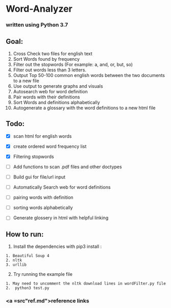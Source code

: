 # Word-Analyzer
### written using Python 3.7
## Goal: 
1. Cross Check two files for english text
2. Sort Words found by frequency
3. Filter out the stopwords (For example: a, and, or, but, so)
4. Filter out words less than 3 letters.
5. Output Top 50-100 common english words between the two documents to a new file
6. Use output to generate graphs and visuals
7. Autosearch web for word definition
8. Pair words with their definitions
9. Sort Words and definitions alphabetically
10. Autogenerate a glossary with the word definitions to a new html file


## Todo:
- [x] scan html for english words
- [x] create ordered word frequency list 
- [x] Filtering stopwords

- [ ] Add functions to scan .pdf files and other doctypes
- [ ] Build gui for file/url input
- [ ] Automatically Search web for word definitions
- [ ] pairing words with definition
- [ ] sorting words alphabetically
- [ ] Generate glossery in html with helpful linking 

## How to run:
  1. Install the dependencies with pip3 install :
  
    1. Beautiful Soup 4
    2. nltk
    3. urllib
    
  2. Try running the example file
  
    1. May need to uncomment the nltk download lines in wordFilter.py file
    2.  python3 test.py

### <a =src"ref.md">reference links</a>
